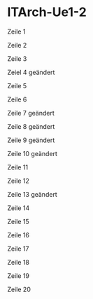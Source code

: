 # ITArch-Ue1-2
Zeile 1

Zeile 2 

Zeile 3

Zeiel 4 geändert

Zeile 5

Zeile 6

Zeile 7 geändert

Zeile 8 geändert

Zeile 9 geändert

Zeile 10 geändert

Zeile 11

Zeile 12

Zeile 13 geändert

Zeile 14

Zeile 15

Zeile 16

Zeile 17

Zeile 18

Zeile 19

Zeile 20
